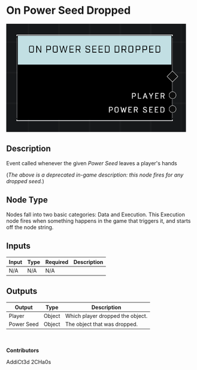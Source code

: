 # On Power Seed Dropped
![alt text](../../../.gitbook/assets/on-power-seed-dropped.png)
## Description
Event called whenever the given *Power Seed* leaves a player's hands

(*The above is a deprecated in-game description: this node fires for any dropped seed.*)

## Node Type
Nodes fall into two basic categories: Data and Execution. This Execution node fires when something happens in the game that triggers it, and starts off the node string.

## Inputs
| Input | Type | Required | Description |
|------------------|------------------|----------|--------------------------------------------------------------|
| N/A | N/A | N/A |  |

## Outputs
| Output | Type | Description |
|------------------|------------------|--------------------------------------------------------------|
| Player | Object | Which player dropped the object.|
| Power Seed | Object | The object that was dropped.|

\
\
**Contributors**

AddiCt3d 2CHa0s